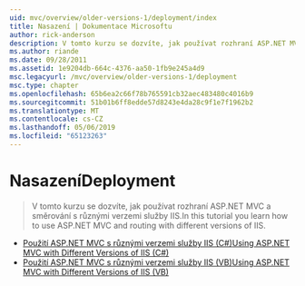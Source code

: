 ```yaml
---
uid: mvc/overview/older-versions-1/deployment/index
title: Nasazení | Dokumentace Microsoftu
author: rick-anderson
description: V tomto kurzu se dozvíte, jak používat rozhraní ASP.NET MVC a směrování s různými verzemi služby IIS.
ms.author: riande
ms.date: 09/28/2011
ms.assetid: 1e9204db-664c-4376-aa50-1fb9e245a4d9
msc.legacyurl: /mvc/overview/older-versions-1/deployment
msc.type: chapter
ms.openlocfilehash: 65b6ea2c66f78b765591cb32aec483480c4016b9
ms.sourcegitcommit: 51b01b6ff8edde57d8243e4da28c9f1e7f1962b2
ms.translationtype: MT
ms.contentlocale: cs-CZ
ms.lasthandoff: 05/06/2019
ms.locfileid: "65123263"
---
```

# <a name="deployment"></a><span data-ttu-id="33c34-103">Nasazení</span><span class="sxs-lookup"><span data-stu-id="33c34-103">Deployment</span></span>

> <span data-ttu-id="33c34-104">V tomto kurzu se dozvíte, jak používat rozhraní ASP.NET MVC a směrování s různými verzemi služby IIS.</span><span class="sxs-lookup"><span data-stu-id="33c34-104">In this tutorial you learn how to use ASP.NET MVC and routing with different versions of IIS.</span></span>

- [<span data-ttu-id="33c34-105">Použití ASP.NET MVC s různými verzemi služby IIS (C#)</span><span class="sxs-lookup"><span data-stu-id="33c34-105">Using ASP.NET MVC with Different Versions of IIS (C#)</span></span>](using-asp-net-mvc-with-different-versions-of-iis-cs.md)
- [<span data-ttu-id="33c34-106">Použití ASP.NET MVC s různými verzemi služby IIS (VB)</span><span class="sxs-lookup"><span data-stu-id="33c34-106">Using ASP.NET MVC with Different Versions of IIS (VB)</span></span>](using-asp-net-mvc-with-different-versions-of-iis-vb.md)

